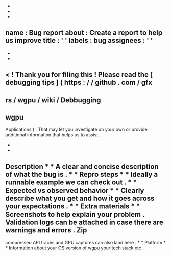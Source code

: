 -
-
-
name
:
Bug
report
about
:
Create
a
report
to
help
us
improve
title
:
'
'
labels
:
bug
assignees
:
'
'
-
-
-
<
!
Thank
you
for
filing
this
!
Please
read
the
[
debugging
tips
]
(
https
:
/
/
github
.
com
/
gfx
-
rs
/
wgpu
/
wiki
/
Debbugging
-
wgpu
-
Applications
)
.
That
may
let
you
investigate
on
your
own
or
provide
additional
information
that
helps
us
to
assist
.
>
*
*
Description
*
*
A
clear
and
concise
description
of
what
the
bug
is
.
*
*
Repro
steps
*
*
Ideally
a
runnable
example
we
can
check
out
.
*
*
Expected
vs
observed
behavior
*
*
Clearly
describe
what
you
get
and
how
it
goes
across
your
expectations
.
*
*
Extra
materials
*
*
Screenshots
to
help
explain
your
problem
.
Validation
logs
can
be
attached
in
case
there
are
warnings
and
errors
.
Zip
-
compressed
API
traces
and
GPU
captures
can
also
land
here
.
*
*
Platform
*
*
Information
about
your
OS
version
of
wgpu
your
tech
stack
etc
.
